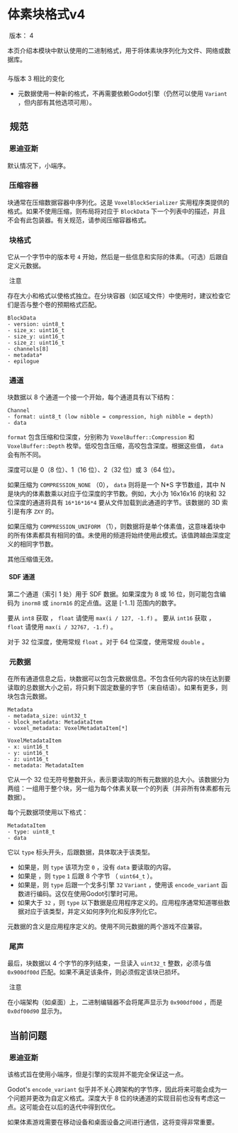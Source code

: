 # 体素块格式v4

 版本： 4

  
本页介绍本模块中默认使用的二进制格式，用于将体素块序列化为文件、网络或数据库。

###   
与版本 3 相比的变化

-     
    元数据使用一种新的格式，不再需要依赖Godot引擎（仍然可以使用 `Variant` ，但内部有其他选项可用）。

##  规范

###  恩迪亚斯

  
默认情况下，小端序。

###  压缩容器

  
块通常在压缩数据容器中序列化。这是 `VoxelBlockSerializer` 实用程序类提供的格式。如果不使用压缩，则布局将对应于 `BlockData` 下一个列表中的描述，并且不会有此包装器。有关规范，请参阅压缩容器格式。

###  块格式

  
它从一个字节中的版本号 `4` 开始，然后是一些信息和实际的体素。（可选）后跟自定义元数据。

 注意

  
存在大小和格式以使格式独立。在分块容器（如区域文件）中使用时，建议检查它们是否与整个卷的预期格式匹配。

```
BlockData
- version: uint8_t
- size_x: uint16_t
- size_y: uint16_t
- size_z: uint16_t
- channels[8]
- metadata*
- epilogue
```

###  通道

  
块数据以 8 个通道一个接一个开始，每个通道具有以下结构：

```
Channel
- format: uint8_t (low nibble = compression, high nibble = depth)
- data
```

  
`format` 包含压缩和位深度，分别称为 `VoxelBuffer::Compression` 和 `VoxelBuffer::Depth` 枚举。低咬包含压缩，高咬包含深度。根据这些值， `data` 会有所不同。

  
深度可以是 0（8 位）、1（16 位）、2（32 位）或 3（64 位）。

  
如果压缩为 `COMPRESSION_NONE` （0）， `data` 则将是一个 N\*S 字节数组，其中 N 是块内的体素数乘以对应于位深度的字节数。例如，大小为 16x16x16 的块和 32 位深度的通道将具有 `16*16*16*4` 要从文件加载到此通道的字节。该数据的 3D 索引是有序 `ZXY` 的。

  
如果压缩为 `COMPRESSION_UNIFORM` （1），则数据将是单个体素值，这意味着块中的所有体素都具有相同的值。未使用的频道将始终使用此模式。该值跨越由深度定义的相同字节数。

  
其他压缩值无效。

####  SDF 通道

  
第二个通道（索引 1 处）用于 SDF 数据。如果深度为 8 或 16 位，则可能包含编码为 `inorm8` 或 `inorm16` 的定点值。这是 \[-1..1\] 范围内的数字。

  
要从 `int8` 获取 ， `float` 请使用 `max(i / 127, -1.f)` 。 要从 `int16` 获取 ， `float` 请使用 `max(i / 32767, -1.f)` 。

  
对于 32 位深度，使用常规 `float` 。对于 64 位深度，使用常规 `double` 。

###  元数据

  
在所有通道信息之后，块数据可以包含元数据信息。不包含任何内容的块在达到要读取的总数据大小之前，将只剩下固定数量的字节（来自结语）。如果有更多，则块包含元数据。

```
Metadata
- metadata_size: uint32_t
- block_metadata: MetadataItem
- voxel_metadata: VoxelMetadataItem[*]

VoxelMetadataItem
- x: uint16_t
- y: uint16_t
- z: uint16_t
- metadata: MetadataItem
```

  
它从一个 32 位无符号整数开头，表示要读取的所有元数据的总大小。该数据分为两组：一组用于整个块，另一组为每个体素关联一个的列表（并非所有体素都有元数据）。

  
每个元数据项使用以下格式：

```
MetadataItem
- type: uint8_t
- data
```

  
它以 `type` 标头开头，后跟数据，具体取决于该类型。

-     
    如果是，则 `type` 该项为空 `0` ，没有 `data` 要读取的内容。
-     
    如果是 ，则 `type` `1` 后跟 8 个字节 （ `uint64_t` ）。
-     
    如果是，则 `type` 后跟一个戈多引擎 `32` `Variant` ，使用该 `encode_variant` 函数进行编码。这仅在使用Godot引擎时可用。
-     
    如果大于 `32` ，则 `type` 以下数据是应用程序定义的。应用程序通常知道哪些数据对应于该类型，并定义如何序列化和反序列化它。

  
元数据的含义是应用程序定义的。使用不同元数据的两个游戏不应兼容。

###  尾声

  
最后，块数据以 4 个字节的序列结束，一旦读入 `uint32_t` 整数，必须与值 `0x900df00d` 匹配。如果不满足该条件，则必须假定该块已损坏。

 注意

  
在小端架构（如桌面）上，二进制编辑器不会将尾声显示为 `0x900df00d` ，而是 `0x0df00d90` 显示为。

##  当前问题

###  恩迪亚斯

  
该格式旨在使用小端序，但是引擎的实现并不能完全保证这一点。

  
Godot's `encode_variant` 似乎并不关心跨架构的字节序，因此将来可能会成为一个问题并更改为自定义格式。深度大于 8 位的块通道的实现目前也没有考虑这一点。这可能会在以后的迭代中得到优化。

  
如果体素游戏需要在移动设备和桌面设备之间进行通信，这将变得非常重要。
